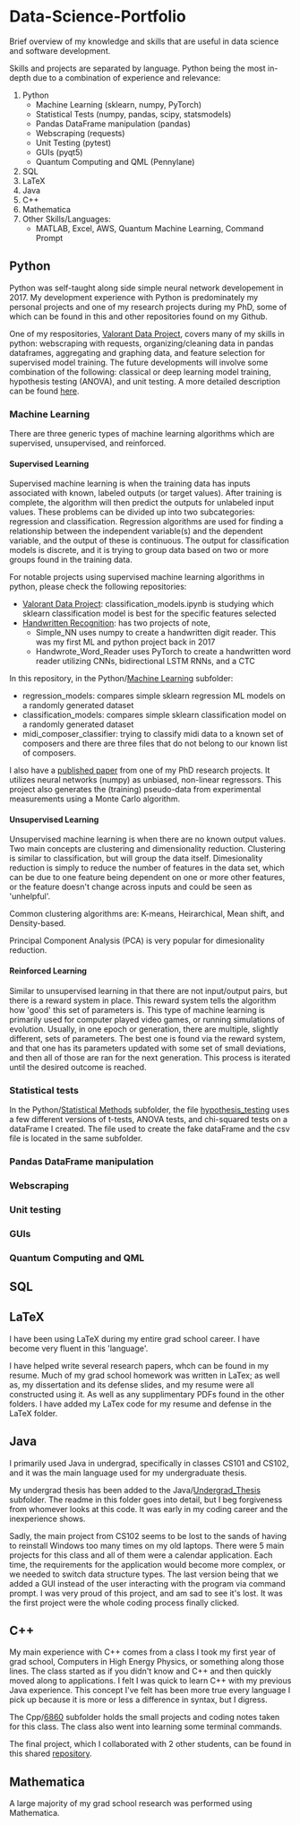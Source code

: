 # Data-Science-Portfolio
Brief overview of my knowledge and skills that are useful in data science and software development. 

Skills and projects are separated by language. Python being the most in-depth due to a combination of experience and relevance:
1. Python
    * Machine Learning (sklearn, numpy, PyTorch)
    * Statistical Tests (numpy, pandas, scipy, statsmodels)
    * Pandas DataFrame manipulation (pandas)
    * Webscraping (requests)
    * Unit Testing (pytest)
    * GUIs (pyqt5)
    * Quantum Computing and QML (Pennylane)
2. SQL
3. LaTeX
4. Java
5. C++
6. Mathematica
7. Other Skills/Languages:
    * MATLAB, Excel, AWS, Quantum Machine Learning, Command Prompt



## Python
Python was self-taught along side simple neural network developement in 2017. My development experience with Python is predominately my personal projects and one of my research projects during my PhD, some of which can be found in this and other repositories found on my Github.

One of my respositories, [Valorant Data Project](https://github.com/cgrant093/Valorant-Data-Project), covers many of my skills in python: webscraping with requests, organizing/cleaning data in pandas dataframes, aggregating and graphing data, and feature selection for supervised model training. The future developments will involve some combination of the following: classical or deep learning model training, hypothesis testing (ANOVA), and unit testing. A more detailed description can be found [here](https://github.com/cgrant093/Valorant-Data-Project).


### Machine Learning 
There are three generic types of machine learning algorithms which are supervised, unsupervised, and reinforced.

#### Supervised Learning
Supervised machine learning is when the training data has inputs associated with known, labeled outputs (or target values). After training is complete, the algorithm will then predict the outputs for unlabeled input values. These problems can be divided up into two subcategories: regression and classification. Regression algorithms are used for finding a relationship between the independent variable(s) and the dependent variable, and the output of these is continuous. The output for classification models is discrete, and it is trying to group data based on two or more groups found in the training data.

For notable projects using supervised machine learning algorithms in python, please check the following repositories:
* [Valorant Data Project](https://github.com/cgrant093/Valorant-Data-Project): classification_models.ipynb is studying which sklearn classification model is best for the specific features selected
* [Handwritten Recognition](https://github.com/cgrant093/Handwritten-Recognition): has two projects of note, 
   * Simple_NN uses numpy to create a handwritten digit reader. This was my first ML and python project back in 2017
   * Handwrote_Word_Reader uses PyTorch to create a handwritten word reader utilizing CNNs, bidirectional LSTM RNNs, and a CTC

In this repository, in the Python/[Machine Learning](https://github.com/cgrant093/Data-Science-Portfolio/tree/main/Python/Machine%20Learning) subfolder:
* regression_models: compares simple sklearn regression ML models on a randomly generated dataset
* classification_models: compares simple sklearn classification model on a randomly generated dataset
* midi_composer_classifier: trying to classify midi data to a known set of composers and there are three files that do not belong to our known list of composers.

I also have a [published paper](https://inspirehep.net/literature/1771848) from one of my PhD research projects. It utilizes neural networks (numpy) as unbiased, non-linear regressors. This project also generates the (training) pseudo-data from experimental measurements using a Monte Carlo algorithm.

#### Unsupervised Learning
Unsupervised machine learning is when there are no known output values. Two main concepts are clustering and dimensionality reduction. Clustering is similar to classification, but will group the data itself. Dimesionality reduction is simply to reduce the number of features in the data set, which can be due to one feature being dependent on one or more other features, or the feature doesn't change across inputs and could be seen as 'unhelpful'. 

Common clustering algorithms are: K-means, Heirarchical, Mean shift, and Density-based. 

Principal Component Analysis (PCA) is very popular for dimesionality reduction.

#### Reinforced Learning
Similar to unsupervised learning in that there are not input/output pairs, but there is a reward system in place. This reward system tells the algorithm how 'good' this set of parameters is. This type of machine learning is primarily used for computer played video games, or running simulations of evolution. Usually, in one epoch or generation, there are multiple, slightly different, sets of parameters. The best one is found via the reward system, and that one has its parameters updated with some set of small deviations, and then all of those are ran for the next generation. This process is iterated until the desired outcome is reached.


### Statistical tests
In the Python/[Statistical Methods](https://github.com/cgrant093/Data-Science-Portfolio/tree/main/Python/Statistical%20Methods) subfolder, the file [hypothesis_testing](https://github.com/cgrant093/Data-Science-Portfolio/blob/main/Python/Statistical%20Methods/hypothesis_testing.ipynb) uses a few different versions of t-tests, ANOVA tests, and chi-squared tests on a dataFrame I created. The file used to create the fake dataFrame and the csv file is located in the same subfolder.


### Pandas DataFrame manipulation
### Webscraping
### Unit testing
### GUIs
### Quantum Computing and QML



## SQL



## LaTeX
I have been using LaTeX during my entire grad school career. I have become very fluent in this 'language'.

I have helped write several research papers, whch can be found in my resume. Much of my grad school homework was written in LaTex; as well as, my dissertation and its defense slides, and my resume were all constructed using it. As well as any supplimentary PDFs found in the other folders. I have added my LaTex code for my resume and defense in the LaTeX folder. 


## Java
I primarily used Java in undergrad, specifically in classes CS101 and CS102, and it was the main language used for my undergraduate thesis.

My undergrad thesis has been added to the Java/[Undergrad_Thesis](https://github.com/cgrant093/Data-Science-Portfolio/tree/main/Java/Undergrad_Thesis) subfolder. The readme in this folder goes into detail, but I beg forgiveness from whomever looks at this code. It was early in my coding career and the inexperience shows.

Sadly, the main project from CS102 seems to be lost to the sands of having to reinstall Windows too many times on my old laptops. There were 5 main projects for this class and all of them were a calendar application. Each time, the requirements for the application would become more complex, or we needed to switch data structure types. The last version being that we added a GUI instead of the user interacting with the program via command prompt. I was very proud of this project, and am sad to see it's lost. It was the first project were the whole coding process finally clicked.


## C++
My main experience with C++ comes from a class I took my first year of grad school, Computers in High Energy Physics, or something along those lines. The class started as if you didn't know and C++ and then quickly moved along to applications. I felt I was quick to learn C++ with my previous Java experience. This concept I've felt has been more true every language I pick up because it is more or less a difference in syntax, but I digress. 

The Cpp/[6860](https://github.com/cgrant093/Data-Science-Portfolio/tree/main/Cpp/6860) subfolder holds the small projects and coding notes taken for this class. The class also went into learning some terminal commands.

The final project, which I collaborated with 2 other students, can be found in this shared [repository](https://github.com/imooney/relativistic-resonance-decays).


## Mathematica

A large majority of my grad school research was performed using Mathematica.






